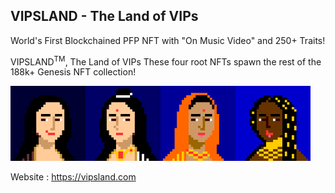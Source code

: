 ## VIPSLAND - The Land of VIPs

<!--

**Here are some ideas to get you started:**

🙋‍♀️ A short introduction - what is your organization all about?
🌈 Contribution guidelines - how can the community get involved?
👩‍💻 Useful resources - where can the community find your docs? Is there anything else the community should know?
🍿 Fun facts - what does your team eat for breakfast?
🧙 Remember, you can do mighty things with the power of [Markdown](https://docs.github.com/github/writing-on-github/getting-started-with-writing-and-formatting-on-github/basic-writing-and-formatting-syntax)
-->
World's First Blockchained PFP NFT with "On Music Video" and 250+ Traits!

VIPSLAND<sup>TM</sup>, The Land of VIPs
These four root NFTs spawn the rest of the 188k+ Genesis NFT collection!

<img src="https://github.com/vipsland/main/blob/main/moolahlisa.png" height=120 align=left>
<img src="https://github.com/vipsland/main/blob/main/jadelisa.png" height=120 align=left>
<img src="https://github.com/vipsland/main/blob/main/shrilisa.png" height=120 align=left>
<img src="https://github.com/vipsland/main/blob/main/amarelisa.png" height=120>

Website : https://vipsland.com

